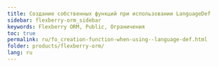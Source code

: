 ```yaml
---
title: Создание собственных функций при использовании LanguageDef
sidebar: flexberry-orm_sidebar
keywords: Flexberry ORM, Public, Ограничения
toc: true
permalink: ru/fo_creation-function-when-using--language-def.html
folder: products/flexberry-orm/
lang: ru
---
```


